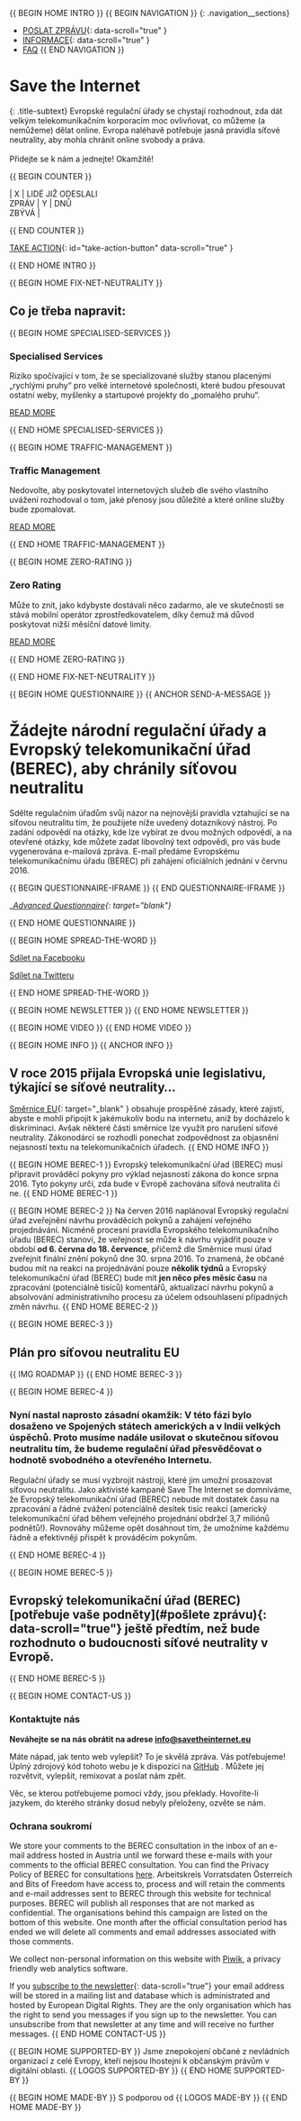 {{ BEGIN HOME INTRO }}
{{ BEGIN NAVIGATION }}
{: .navigation__sections}
- [POSLAT ZPRÁVU](#send-a-message){: data-scroll="true" }
- [INFORMACE](#info){: data-scroll="true" }
- [FAQ](faq)
{{ END NAVIGATION }}

# Save the Internet

{: .title-subtext}
Evropské regulační úřady se chystají rozhodnout, zda dát velkým telekomunikačním korporacím moc ovlivňovat, co můžeme (a nemůžeme) dělat online. Evropa naléhavě potřebuje jasná pravidla síťové neutrality, aby mohla chránit online svobody a práva.
<br><br>
Přidejte se k nám a jednejte! Okamžitě!

{{ BEGIN COUNTER }}

| X | LIDÉ JIŽ ODESLALI <br> ZPRÁV | Y | DNŮ <br> ZBÝVÁ |

{{ END COUNTER }}

[TAKE ACTION](#send-a-message){: id="take-action-button" data-scroll="true" }

{{ END HOME INTRO }}

{{ BEGIN HOME FIX-NET-NEUTRALITY }}

## Co je třeba napravit:

{{ BEGIN HOME SPECIALISED-SERVICES }}

### Specialised Services

Riziko spočívající v tom, že se specializované služby stanou placenými „rychlými pruhy“ pro velké internetové společnosti, které budou přesouvat ostatní weby, myšlenky a startupové projekty do „pomalého pruhu“.

[READ MORE](faq/#what-are-specialised-services)

{{ END HOME SPECIALISED-SERVICES }}

{{ BEGIN HOME TRAFFIC-MANAGEMENT }}

### Traffic Management

Nedovolte, aby poskytovatel internetových služeb dle svého vlastního uvážení rozhodoval o tom, jaké přenosy jsou důležité a které online služby bude zpomalovat.

[READ MORE](faq/#what-is-traffic-management)

{{ END HOME TRAFFIC-MANAGEMENT }}

{{ BEGIN HOME ZERO-RATING }}

### Zero Rating

Může to znít, jako kdybyste dostávali něco zadarmo, ale ve skutečnosti se stává mobilní operátor zprostředkovatelem, díky čemuž má důvod poskytovat nižší měsíční datové limity.

[READ MORE](faq/#what-is-zero-rating)

{{ END HOME ZERO-RATING }}

{{ END HOME FIX-NET-NEUTRALITY }}


{{ BEGIN HOME QUESTIONNAIRE }}
{{ ANCHOR SEND-A-MESSAGE }}

# Žádejte národní regulační úřady a Evropský telekomunikační úřad (BEREC), aby chránily síťovou neutralitu

Sdělte regulačním úřadům svůj názor na nejnovější pravidla vztahující se na síťovou neutralitu tím, že použijete níže uvedený dotazníkový nástroj. Po zadání odpovědí na otázky, kde lze vybírat ze dvou možných odpovědí, a na otevřené otázky, kde můžete zadat libovolný text odpovědi, pro vás bude vygenerována e-mailová zpráva. E-mail předáme Evropskému telekomunikačnímu úřadu (BEREC) při zahájení oficiálních jednání v červnu 2016.

{{ BEGIN QUESTIONNAIRE-IFRAME }}
{{ END QUESTIONNAIRE-IFRAME }}

__[Advanced Questionnaire](https://consultation.savetheinternet.eu/advanced/){: target="_blank"}__

{{ END HOME QUESTIONNAIRE }}

{{ BEGIN HOME SPREAD-THE-WORD }}

[Sdílet na Facebooku](http://www.facebook.com/sharer/sharer.php?s=100&p%5Burl%5D=http://www.savetheinternet.eu/&p%5Bimages%5D%5B0%5D=http://www.savetheinternet.eu/img/thumbnail.png&p%5Btitle%5D=Help%20Save%20the%20Internet&p%5Bsummary%5D=Your%20freedom%20online%20is%20threatened%20by%20EU%20proposals.%20The%20fight%20for%20an%20open%20Internet%20is%20happening%20right%20now%20in%20Brussels.)

[Sdílet na Twitteru](https://twitter.com/intent/tweet?text=What%0Aif%0Athey%0Amade%0AEurope%27s%0Ainternet%0Aso%0Aslow%2C%0Aevery%0Atweet%0Aloaded%0Aslowly%0Alike%0Athis%3F%0ADon%27t%20let%20them%3A%0Ahttps%3A%2F%2Fwww.savetheinternet.eu%2F)

{{ END HOME SPREAD-THE-WORD }}

{{ BEGIN HOME NEWSLETTER }}
{{ END HOME NEWSLETTER }}

{{ BEGIN HOME VIDEO }}
{{ END HOME VIDEO }}

{{ BEGIN HOME INFO }}
{{ ANCHOR INFO }}
## V roce 2015 přijala Evropská unie legislativu, týkající se síťové neutrality…

[Směrnice EU](http://eur-lex.europa.eu/legal-content/EN/TXT/?uri=CELEX:32015R2120){: target="_blank" } obsahuje prospěšné zásady, které zajistí, abyste e mohli připojit k jakémukoliv bodu na internetu, aniž by docházelo k diskriminaci. Avšak některé části směrnice lze využít pro narušení síťové neutrality. Zákonodárci se rozhodli ponechat zodpovědnost za objasnění nejasností textu na telekomunikačních úřadech.
{{ END HOME INFO }}


{{ BEGIN HOME BEREC-1 }}
Evropský telekomunikační úřad (BEREC) musí připravit prováděcí pokyny pro výklad nejasností zákona do konce srpna 2016. Tyto pokyny určí, zda bude v Evropě zachována síťová neutralita či ne.
{{ END HOME BEREC-1 }}

{{ BEGIN HOME BEREC-2 }}
Na červen 2016 naplánoval Evropský regulační úřad zveřejnění návrhu prováděcích pokynů a zahájení veřejného projednávání. Nicméně procesní pravidla Evropského telekomunikačního úřadu (BEREC) stanoví, že veřejnost se může k návrhu vyjádřit pouze v období __od 6. června do 18. července__, přičemž dle Směrnice musí úřad zveřejnit finální znění pokynů dne 30. srpna 2016. To znamená, že občané budou mít na reakci na projednávání pouze __několik týdnů__ a Evropský telekomunikační úřad (BEREC) bude mít __jen něco přes měsíc času__ na zpracování (potenciálně tisíců) komentářů, aktualizací návrhu pokynů a absolvování administrativního procesu za účelem odsouhlasení případných změn návrhu.
{{ END HOME BEREC-2 }}

{{ BEGIN HOME BEREC-3 }}
## Plán pro síťovou neutralitu EU
{{ IMG ROADMAP }}
{{ END HOME BEREC-3 }}

{{ BEGIN HOME BEREC-4 }}
### __Nyní nastal naprosto zásadní okamžik: V této fázi bylo dosaženo ve Spojených státech amerických a v Indii velkých úspěchů. Proto musíme nadále usilovat o skutečnou síťovou neutralitu tím, že budeme regulační úřad přesvědčovat o hodnotě svobodného a otevřeného Internetu.__

Regulační úřady se musí vyzbrojit nástroji, které jim umožní prosazovat síťovou neutralitu. Jako aktivisté kampaně Save The Internet se domníváme, že Evropský telekomunikační úřad (BEREC) nebude mít dostatek času na zpracování a řádné zvážení potenciálně desítek tisíc reakcí (americký telekomunikační úřad během veřejného projednání obdržel 3,7 miliónů podnětů!). Rovnováhy můžeme opět dosáhnout tím, že umožníme každému řádně a efektivněji přispět k prováděcím pokynům.

{{ END HOME BEREC-4 }}

{{ BEGIN HOME BEREC-5 }}
## Evropský telekomunikační úřad (BEREC) [potřebuje vaše podněty](#pošlete zprávu){: data-scroll="true"} ještě předtím, než bude rozhodnuto o budoucnosti síťové neutrality v Evropě.
{{ END HOME BEREC-5 }}

{{ BEGIN HOME CONTACT-US }}
### Kontaktujte nás

__Neváhejte se na nás obrátit na adrese [info@savetheinternet.eu](mailto:info@savetheinternet.eu)__

Máte nápad, jak tento web vylepšit? To je skvělá zpráva. Vás potřebujeme! Úplný zdrojový kód tohoto webu je k dispozici na [GitHub](https://github.com/Netzfreiheit/STI-UI) . Můžete jej rozvětvit, vylepšit, remixovat a poslat nám zpět.

Věc, se kterou potřebujeme pomoci vždy, jsou překlady. Hovoříte-li jazykem, do kterého stránky dosud nebyly přeloženy, ozvěte se nám.

### Ochrana soukromí

We store your comments to the BEREC consultation in the inbox of an e-mail address hosted in Austria until we forward these e-mails with your comments to the official BEREC consultation. You can find the Privacy Policy of BEREC for consultations [here](http://berec.europa.eu/eng/document_register/subject_matter/berec_office/download/0/4615-privacy-statement-berec-office-policy-do_0.pdf). Arbeitskreis Vorratsdaten Österreich and Bits of Freedom have access to, process and will retain the comments and e-mail addresses sent to BEREC through this website for technical purposes. BEREC will publish all responses that are not marked as confidential. The organisations behind this campaign are listed on the bottom of this website. One month after the official consultation period has ended we will delete all comments and email addresses associated with those comments.

We collect non-personal information on this website with [Piwik](https://piwik.org/), a privacy friendly web analytics software.

If you [subscribe to the newsletter](#subscribe-to-newsletter){: data-scroll="true"} your email address will be stored in a mailing list and database which is administrated and hosted by European Digital Rights. They are the only organisation which has the right to send you messages if you sign up to the newsletter. You can unsubscribe from that newsletter at any time and will receive no further messages. 
{{ END HOME CONTACT-US }}

{{ BEGIN HOME SUPPORTED-BY }}
Jsme znepokojení občané z nevládních organizací z celé Evropy, kteří nejsou lhostejní k občanským právům v digitální oblasti.
{{ LOGOS SUPPORTED-BY }}
{{ END HOME SUPPORTED-BY }}

{{ BEGIN HOME MADE-BY }}
S podporou od
{{ LOGOS MADE-BY }}
{{ END HOME MADE-BY }}
